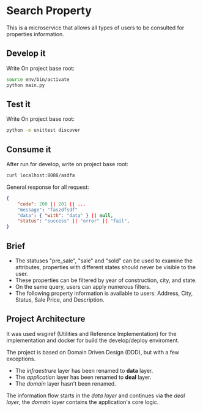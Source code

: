 # Search Property

This is a microservice that allows all types of users to be consulted for properties information.

## Develop it

Write On project base root:

```bash
source env/bin/activate
python main.py
```

## Test it

Write On project base root:

```bash
python -m unittest discover
```

## Consume it

After run for develop, write on project base root:

```bash
curl localhost:8088/asdfa
```

General response for all request:

```json
{
    "code": 200 || 201 || ...
    "message": "faszdfsdf"
    "data": { "with": "data" } || null,
    "status": "success" || "error" || "fail",
}
```

## Brief

- The statuses "pre_sale", "sale" and "sold" can be used to examine the attributes, properties with different states should never be visible to the user.
- These properties can be filtered by year of construction, city, and state.
- On the same query, users can apply numerous filters.
- The following property information is available to users: Address, City, Status, Sale Price, and Description.

## Project Architecture

It was used wsgiref (Utilities and Reference Implementation) for the implementation and docker for build the develop/deploy enviroment.

The project is based on Domain Driven Design (DDD), but with a few exceptions.

- The _infraestrure_ layer has been renamed to **data** layer.
- The _application_ layer has been renamed to **deal** layer.
- The _domain_ layer hasn't been renamed.

The information flow starts in the _data layer_ and continues via the _deal layer_, the _domain layer_ contains the application's core logic.
